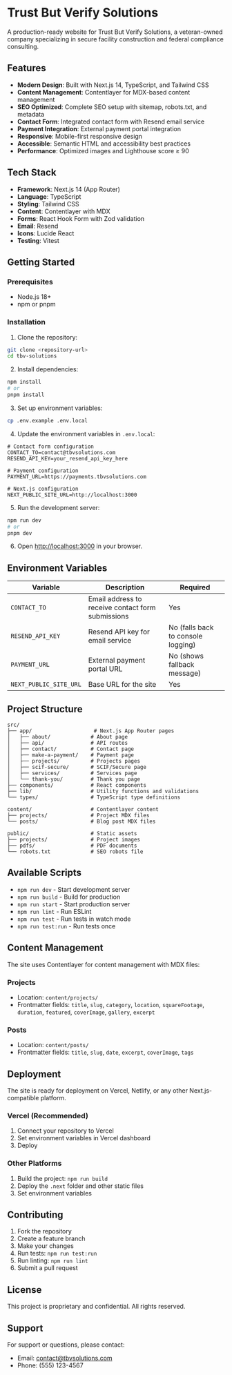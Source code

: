# Trust But Verify Solutions

A production-ready website for Trust But Verify Solutions, a veteran-owned company specializing in secure facility construction and federal compliance consulting.

## Features

- **Modern Design**: Built with Next.js 14, TypeScript, and Tailwind CSS
- **Content Management**: Contentlayer for MDX-based content management
- **SEO Optimized**: Complete SEO setup with sitemap, robots.txt, and metadata
- **Contact Form**: Integrated contact form with Resend email service
- **Payment Integration**: External payment portal integration
- **Responsive**: Mobile-first responsive design
- **Accessible**: Semantic HTML and accessibility best practices
- **Performance**: Optimized images and Lighthouse score ≥ 90

## Tech Stack

- **Framework**: Next.js 14 (App Router)
- **Language**: TypeScript
- **Styling**: Tailwind CSS
- **Content**: Contentlayer with MDX
- **Forms**: React Hook Form with Zod validation
- **Email**: Resend
- **Icons**: Lucide React
- **Testing**: Vitest

## Getting Started

### Prerequisites

- Node.js 18+ 
- npm or pnpm

### Installation

1. Clone the repository:
```bash
git clone <repository-url>
cd tbv-solutions
```

2. Install dependencies:
```bash
npm install
# or
pnpm install
```

3. Set up environment variables:
```bash
cp .env.example .env.local
```

4. Update the environment variables in `.env.local`:
```env
# Contact form configuration
CONTACT_TO=contact@tbvsolutions.com
RESEND_API_KEY=your_resend_api_key_here

# Payment configuration
PAYMENT_URL=https://payments.tbvsolutions.com

# Next.js configuration
NEXT_PUBLIC_SITE_URL=http://localhost:3000
```

5. Run the development server:
```bash
npm run dev
# or
pnpm dev
```

6. Open [http://localhost:3000](http://localhost:3000) in your browser.

## Environment Variables

| Variable | Description | Required |
|----------|-------------|----------|
| `CONTACT_TO` | Email address to receive contact form submissions | Yes |
| `RESEND_API_KEY` | Resend API key for email service | No (falls back to console logging) |
| `PAYMENT_URL` | External payment portal URL | No (shows fallback message) |
| `NEXT_PUBLIC_SITE_URL` | Base URL for the site | Yes |

## Project Structure

```
src/
├── app/                    # Next.js App Router pages
│   ├── about/             # About page
│   ├── api/               # API routes
│   ├── contact/           # Contact page
│   ├── make-a-payment/    # Payment page
│   ├── projects/          # Projects pages
│   ├── scif-secure/       # SCIF/Secure page
│   ├── services/          # Services page
│   └── thank-you/         # Thank you page
├── components/            # React components
├── lib/                   # Utility functions and validations
└── types/                 # TypeScript type definitions

content/                   # Contentlayer content
├── projects/              # Project MDX files
└── posts/                 # Blog post MDX files

public/                    # Static assets
├── projects/              # Project images
├── pdfs/                  # PDF documents
└── robots.txt             # SEO robots file
```

## Available Scripts

- `npm run dev` - Start development server
- `npm run build` - Build for production
- `npm run start` - Start production server
- `npm run lint` - Run ESLint
- `npm run test` - Run tests in watch mode
- `npm run test:run` - Run tests once

## Content Management

The site uses Contentlayer for content management with MDX files:

### Projects
- Location: `content/projects/`
- Frontmatter fields: `title`, `slug`, `category`, `location`, `squareFootage`, `duration`, `featured`, `coverImage`, `gallery`, `excerpt`

### Posts
- Location: `content/posts/`
- Frontmatter fields: `title`, `slug`, `date`, `excerpt`, `coverImage`, `tags`

## Deployment

The site is ready for deployment on Vercel, Netlify, or any other Next.js-compatible platform.

### Vercel (Recommended)

1. Connect your repository to Vercel
2. Set environment variables in Vercel dashboard
3. Deploy

### Other Platforms

1. Build the project: `npm run build`
2. Deploy the `.next` folder and other static files
3. Set environment variables

## Contributing

1. Fork the repository
2. Create a feature branch
3. Make your changes
4. Run tests: `npm run test:run`
5. Run linting: `npm run lint`
6. Submit a pull request

## License

This project is proprietary and confidential. All rights reserved.

## Support

For support or questions, please contact:
- Email: contact@tbvsolutions.com
- Phone: (555) 123-4567